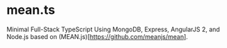 # mean.ts
Minimal Full-Stack TypeScript Using MongoDB, Express, AngularJS 2, and Node.js based on (MEAN.js)[https://github.com/meanjs/mean].
